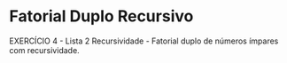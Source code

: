 # Fatorial Duplo Recursivo
EXERCÍCIO 4 - Lista 2 Recursividade - Fatorial duplo de números ímpares com recursividade.
